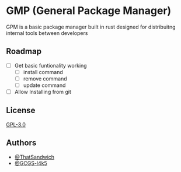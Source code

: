 
# GMP (General Package Manager)

GPM is a basic package manager built in rust designed for distribuitng internal tools between developers

## Roadmap

- [ ] Get basic funtionality working
  - [ ] install command
  - [ ] remove command
  - [ ] update command
- [ ] Allow Installing from git

## License

[GPL-3.0](https://choosealicense.com/licenses/gpl-3.0/)

## Authors

- [@ThatSandwich](https://www.github.com/TotallyThatSandwich)
- [@GCGS-l4k5](https://www.github.com/GCGS-l4k5)
